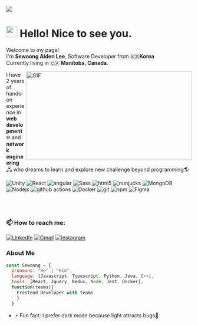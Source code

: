 ![](https://komarev.com/ghpvc/?username=your-github-username&color=blueviolet)
# <img src="https://emojis.slackmojis.com/emojis/images/1531849430/4246/blob-sunglasses.gif?1531849430" width="30"/> Hello! Nice to see you.
<p>Welcome to my page! </br> I'm <b>Sewoong Aiden Lee</b>, Software Developer from 🇰🇷<b>Korea</b> <br/>Currently living in 🇨🇦 <b>Manitoba, Canada</b>.</p>
<img align="right" alt="GIF" src="https://github.com/abhisheknaiidu/abhisheknaiidu/blob/master/code.gif?raw=true" width="450" height="240" />
<p>I have 2 years of hands-on experience in <b>web development</b>🌐 and <b>network engineering</b>🖧 who dreams to learn and explore new challenge beyond programming🌎<p/>
  

<p>
  <img alt="Unity" src="https://img.shields.io/badge/-Unity-000000?style=flat-square&logo=unity&logoColor=white" />
  <img alt="React" src="https://img.shields.io/badge/-React-45b8d8?style=flat-square&logo=react&logoColor=white" />
  <img alt="angular" src="https://img.shields.io/badge/-Angular-DD0031?style=flat-square&logo=angular&logoColor=white" />
  <img alt="Sass" src="https://img.shields.io/badge/-Sass-CC6699?style=flat-square&logo=sass&logoColor=white" />
  <img alt="html5" src="https://img.shields.io/badge/-HTML5-E34F26?style=flat-square&logo=html5&logoColor=white" />
  <img alt="nunjucks" src="https://img.shields.io/badge/-Nunjucks-F7B93E?style=flat-square&logo=nunjucks&logoColor=white" />
  <img alt="MongoDB" src="https://img.shields.io/badge/-MongoDB-13aa52?style=flat-square&logo=mongodb&logoColor=white" />
  <img alt="Nodejs" src="https://img.shields.io/badge/-Nodejs-43853d?style=flat-square&logo=Node.js&logoColor=white" />
  <img alt="github actions" src="https://img.shields.io/badge/-Github_Actions-2088FF?style=flat-square&logo=github-actions&logoColor=white" />
  <img alt="Docker" src="https://img.shields.io/badge/-Docker-46a2f1?style=flat-square&logo=docker&logoColor=white" />
  <img alt="git" src="https://img.shields.io/badge/-Git-F05032?style=flat-square&logo=git&logoColor=white" />
  <img alt="npm" src="https://img.shields.io/badge/-NPM-CB3837?style=flat-square&logo=npm&logoColor=white" />
  <img alt="Figma" src="https://img.shields.io/badge/figma-%23F24E1E.svg?style=flat-square&logo=figma&logoColor=white" />
</p>
<br/>
<br/>
 <h3>📫 How to reach me:</h3>
<p>
<a href="https://www.linkedin.com/in/sewoong-aiden-lee-b3029821b/" target="_blank"><img alt="LinkedIn" src="https://img.shields.io/badge/linkedin-%230077B5.svg?&style=for-the-badge&logo=linkedin&logoColor=white" /></a>
<a href="mailto:dltpdnd1234@gmail.com" target="_blank"><img alt="Gmail" src="https://img.shields.io/badge/Gmail-D14836?&style=for-the-badge&logo=gmail&logoColor=white" /></a>
<a href="https://www.instagram.com/ricksewo/" target="_blank"><img alt="Instagram" src="https://img.shields.io/badge/Instagram-%23E4405F.svg?style=for-the-badge&logo=Instagram&logoColor=white" /></a>

</p>

### About Me  

```javascript
const Sewoong = {
  pronouns: "He" | "Him",
  language: [Javascript, Typescript, Python, Java, C++],
  tools: [React, Jquery, Redux, Node, Jest, Docker],
  function(teams){
    Frontend Developer with teams
    }
  }
```
- ⚡ Fun fact: I prefer dark mode because light attracts bugs🐛

